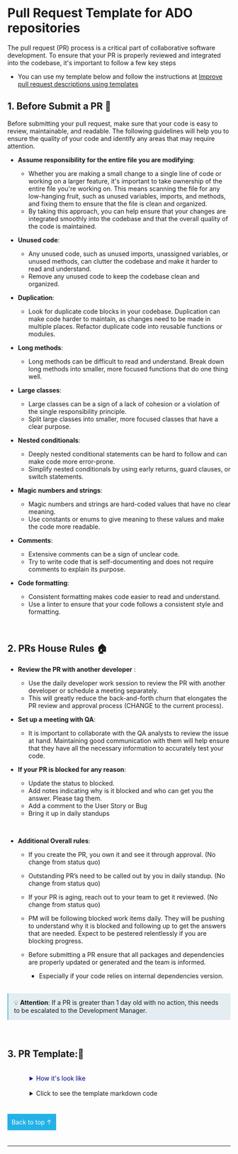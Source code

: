 # Pull Request Template for ADO repositories

The pull request (PR) process is a critical part of collaborative software development. To ensure that your PR is properly reviewed and integrated into the codebase, it's important to follow a few key steps

* You can use my template below and follow the instructions at [Improve pull request descriptions using templates](https://learn.microsoft.com/en-us/azure/devops/repos/git/pull-request-templates?view=azure-devops)
## 1. Before Submit a PR 📢

Before submitting your pull request, make sure that your code is easy to review, maintainable, and readable. The following guidelines will help you to ensure the quality of your code and identify any areas that may require attention.

- **Assume responsibility for the entire file you are modifying**: 
  - Whether you are making a small change to a single line of code or working on a larger feature, it's important to take ownership of the entire file you're working on. This means scanning the file for any low-hanging fruit, such as unused variables, imports, and methods, and fixing them to ensure that the file is clean and organized. 
  - By taking this approach, you can help ensure that your changes are integrated smoothly into the codebase and that the overall quality of the code is maintained.

- **Unused code**: 
  - Any unused code, such as unused imports, unassigned variables, or unused methods, can clutter the codebase and make it harder to read and understand. 
  - Remove any unused code to keep the codebase clean and organized.

- **Duplication**: 
  - Look for duplicate code blocks in your codebase. Duplication can make code harder to maintain, as changes need to be made in multiple places. Refactor duplicate code into reusable functions or modules.

- **Long methods**: 
  - Long methods can be difficult to read and understand. Break down long methods into smaller, more focused functions that do one thing well.

- **Large classes**: 
  - Large classes can be a sign of a lack of cohesion or a violation of the single responsibility principle. 
  - Split large classes into smaller, more focused classes that have a clear purpose.

- **Nested conditionals**: 
  - Deeply nested conditional statements can be hard to follow and can make code more error-prone. 
  - Simplify nested conditionals by using early returns, guard clauses, or switch statements.

- **Magic numbers and strings**: 
  - Magic numbers and strings are hard-coded values that have no clear meaning. 
  - Use constants or enums to give meaning to these values and make the code more readable.

- **Comments**: 
  - Extensive comments can be a sign of unclear code. 
  - Try to write code that is self-documenting and does not require comments to explain its purpose.

- **Code formatting**: 
  - Consistent formatting makes code easier to read and understand. 
  - Use a linter to ensure that your code follows a consistent style and formatting.

<br />

## 2. PRs House Rules 🏠

- **Review the PR with another developer** :
  - Use the daily developer work session to review the PR with another developer or schedule a meeting separately.
  - This will greatly reduce the back-and-forth churn that elongates the PR review and approval process (CHANGE to the current process).

- **Set up a meeting with QA**: 
  - It is important to collaborate with the QA analysts to review the issue at hand. Maintaining good communication with them will help ensure that they have all the necessary information to accurately test your code.

- **If your PR is blocked for any reason**:  
  - Update the status to blocked.  
  - Add notes indicating why is it blocked and who can get you the answer.  Please tag them.
  - Add a comment to the User Story or Bug
  - Bring it up in daily standups

<br />

- **Additional Overall rules**: 
  - If you create the PR, you own it and see it through approval. (No change from status quo)

  - Outstanding PR’s need to be called out by you in daily standup. (No change from status quo)

  - If your PR is aging, reach out to your team to get it reviewed. (No change from status quo)

  - PM will be following blocked work items daily. They will be pushing to understand why it is blocked and following up to get the answers that are needed. Expect to be pestered relentlessly if you are blocking progress.

  - Before submitting a PR ensure that all packages and dependencies are properly updated or generated and the team is informed.
    - Especially if your code relies on internal dependencies version.  

<br />

<div style="border-left: 2px solid #5bc0de; background:#e3edf2; padding: 0.8rem;" >
<span >
💡 <b>Attention</b>: If a PR is greater than 1 day old with no action, this needs to be escalated to the Development Manager. 
</span>
</div>

<br />


<br>

## 3. PR Template:🚧

<br />

<details style="padding-left: 50px; color: darkBlue">
<summary>How it's look like</summary>

  
### Description: 

	A small paragraph description

### Has QA tested this feature?
- [ ] Yes
- [ ] No


### Where should the reviewer start?

	At lamp5\lamp5-audit\src\engines\DuplicateRows.Engine.ts

### Does this add new dependencies or tech debt? Is there an installation procedure? (yarn, npm, NuGet, etc.)
- [ ] Yes
- [ ] No

### Does this work have unit and/or component tests?
- [ ] Yes
- [ ] Not Yet
- [ ] No

### How should this be manually tested?

	By uploading an audit file with duplicate entries and running lamp5-audit locally

### Any background context you want to provide?

	Acceptance criteria have been met, duplicate items should be displayed as expected

### Screencap (Gif or image):

	See screenshots of the expected result below:

</details>

<br/>


<details style="padding-left: 50px; color: dark-blue">
<summary>Click to see the template markdown code</summary>

```

### Description: 

	A small paragraph description

### Has QA tested this feature?
- [ ] Yes
- [ ] No


### Where should the reviewer start?

	At lamp5\lamp5-audit\src\engines\DuplicateRows.Engine.ts

### Does this add new dependencies or tech debt? Is there an installation procedure? (yarn, npm, NuGet, etc.)
- [ ] Yes
- [ ] No

### Does this work have unit and/or component tests?
- [ ] Yes
- [ ] Not Yet
- [ ] No

### How should this be manually tested?

	By uploading an audit file with duplicate entries and running lamp5-audit locally

### Any background context you want to provide?

	Acceptance criteria have been met, duplicate items should be displayed as expected

### Screencap (Gif or image):

	See screenshots of the expected result below:


```
</details>

<br />

<br/>

<a style="background: #24b1e6; color: #fff; padding: 0.6rem; text-decoration:none;" href="#">Back to top ↑ </a>

<br/>

---








